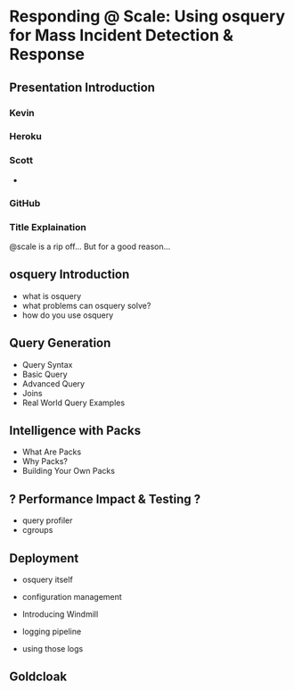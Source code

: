 # Responding @ Scale: Using osquery for Mass Incident Detection & Response

## Presentation Introduction
### Kevin
### Heroku
### Scott
-
### GitHub



### Title Explaination
@scale is a rip off... But for a good reason...

## osquery Introduction
- what is osquery
- what problems can osquery solve?
- how do you use osquery

## Query Generation
- Query Syntax
- Basic Query
- Advanced Query
- Joins
- Real World Query Examples

## Intelligence with Packs
- What Are Packs
- Why Packs?
- Building Your Own Packs

## ? Performance Impact & Testing ?
- query profiler
- cgroups

## Deployment
- osquery itself
- configuration management
- Introducing Windmill

- logging pipeline
- using those logs


## Goldcloak
